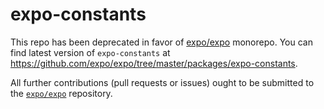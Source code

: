 # expo-constants

This repo has been deprecated in favor of [expo/expo](https://github.com/expo/expo) monorepo. You can find latest version of `expo-constants` at https://github.com/expo/expo/tree/master/packages/expo-constants.

All further contributions (pull requests or issues) ought to be submitted to the [`expo/expo`](https://github.com/expo/expo) repository.

